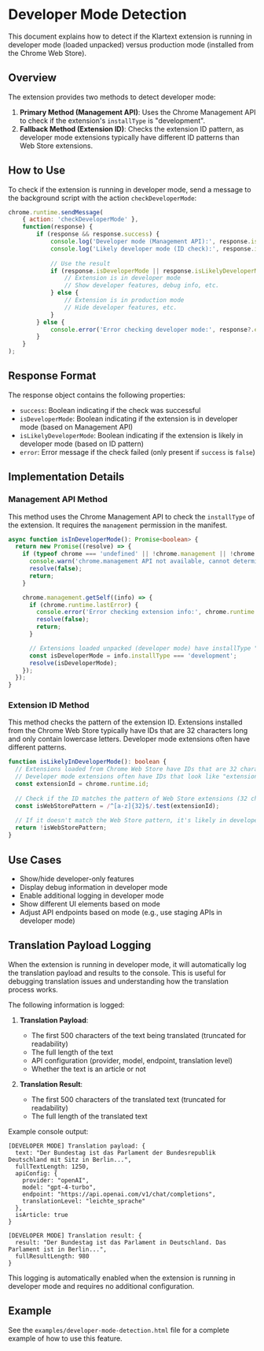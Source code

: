 # Developer Mode Detection

This document explains how to detect if the Klartext extension is running in developer mode (loaded unpacked) versus production mode (installed from the Chrome Web Store).

## Overview

The extension provides two methods to detect developer mode:

1. **Primary Method (Management API)**: Uses the Chrome Management API to check if the extension's `installType` is "development".
2. **Fallback Method (Extension ID)**: Checks the extension ID pattern, as developer mode extensions typically have different ID patterns than Web Store extensions.

## How to Use

To check if the extension is running in developer mode, send a message to the background script with the action `checkDeveloperMode`:

```javascript
chrome.runtime.sendMessage(
    { action: 'checkDeveloperMode' },
    function(response) {
        if (response && response.success) {
            console.log('Developer mode (Management API):', response.isDeveloperMode);
            console.log('Likely developer mode (ID check):', response.isLikelyDeveloperMode);
            
            // Use the result
            if (response.isDeveloperMode || response.isLikelyDeveloperMode) {
                // Extension is in developer mode
                // Show developer features, debug info, etc.
            } else {
                // Extension is in production mode
                // Hide developer features, etc.
            }
        } else {
            console.error('Error checking developer mode:', response?.error);
        }
    }
);
```

## Response Format

The response object contains the following properties:

- `success`: Boolean indicating if the check was successful
- `isDeveloperMode`: Boolean indicating if the extension is in developer mode (based on Management API)
- `isLikelyDeveloperMode`: Boolean indicating if the extension is likely in developer mode (based on ID pattern)
- `error`: Error message if the check failed (only present if `success` is `false`)

## Implementation Details

### Management API Method

This method uses the Chrome Management API to check the `installType` of the extension. It requires the `management` permission in the manifest.

```typescript
async function isInDeveloperMode(): Promise<boolean> {
  return new Promise((resolve) => {
    if (typeof chrome === 'undefined' || !chrome.management || !chrome.management.getSelf) {
      console.warn('chrome.management API not available, cannot determine developer mode');
      resolve(false);
      return;
    }

    chrome.management.getSelf((info) => {
      if (chrome.runtime.lastError) {
        console.error('Error checking extension info:', chrome.runtime.lastError);
        resolve(false);
        return;
      }

      // Extensions loaded unpacked (developer mode) have installType "development"
      const isDeveloperMode = info.installType === 'development';
      resolve(isDeveloperMode);
    });
  });
}
```

### Extension ID Method

This method checks the pattern of the extension ID. Extensions installed from the Chrome Web Store typically have IDs that are 32 characters long and only contain lowercase letters. Developer mode extensions often have different patterns.

```typescript
function isLikelyInDeveloperMode(): boolean {
  // Extensions loaded from Chrome Web Store have IDs that are 32 characters long
  // Developer mode extensions often have IDs that look like "extension-name-directory-hash"
  const extensionId = chrome.runtime.id;
  
  // Check if the ID matches the pattern of Web Store extensions (32 character alphanumeric)
  const isWebStorePattern = /^[a-z]{32}$/.test(extensionId);
  
  // If it doesn't match the Web Store pattern, it's likely in developer mode
  return !isWebStorePattern;
}
```

## Use Cases

- Show/hide developer-only features
- Display debug information in developer mode
- Enable additional logging in developer mode
- Show different UI elements based on mode
- Adjust API endpoints based on mode (e.g., use staging APIs in developer mode)

## Translation Payload Logging

When the extension is running in developer mode, it will automatically log the translation payload and results to the console. This is useful for debugging translation issues and understanding how the translation process works.

The following information is logged:

1. **Translation Payload**:
   - The first 500 characters of the text being translated (truncated for readability)
   - The full length of the text
   - API configuration (provider, model, endpoint, translation level)
   - Whether the text is an article or not

2. **Translation Result**:
   - The first 500 characters of the translated text (truncated for readability)
   - The full length of the translated text

Example console output:

```
[DEVELOPER MODE] Translation payload: {
  text: "Der Bundestag ist das Parlament der Bundesrepublik Deutschland mit Sitz in Berlin...",
  fullTextLength: 1250,
  apiConfig: {
    provider: "openAI",
    model: "gpt-4-turbo",
    endpoint: "https://api.openai.com/v1/chat/completions",
    translationLevel: "leichte_sprache"
  },
  isArticle: true
}

[DEVELOPER MODE] Translation result: {
  result: "Der Bundestag ist das Parlament in Deutschland. Das Parlament ist in Berlin...",
  fullResultLength: 980
}
```

This logging is automatically enabled when the extension is running in developer mode and requires no additional configuration.

## Example

See the `examples/developer-mode-detection.html` file for a complete example of how to use this feature.
